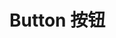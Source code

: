 # Button 按钮
<demo src="../components/button.vue" desc="使用 `type`、`plain`、`round` 和 `circle` 来定义按钮的样式。"></demo>